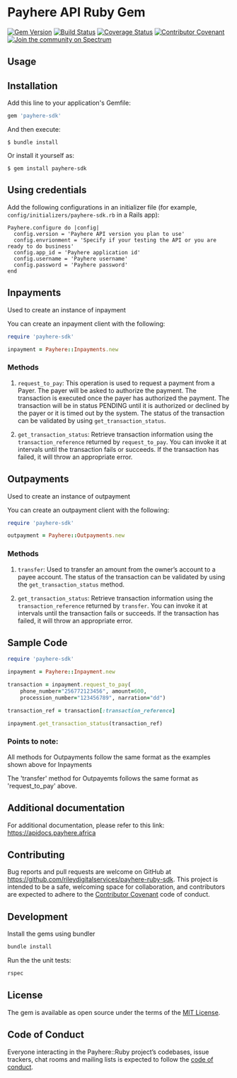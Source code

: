 # Payhere API Ruby Gem

[![Gem Version](https://badge.fury.io/rb/payhere-sdk.svg)](https://badge.fury.io/rb/payhere-sdk)
[![Build Status](https://travis-ci.org/rileydigitalservices/payhere-sdk.svg?branch=master)](https://travis-ci.org/rileydigitalservices/payhere-sdk)
[![Coverage Status](https://coveralls.io/repos/github/rileydigitalservices/payhere-sdk/badge.svg?branch=master)](https://coveralls.io/github/rileydigitalservices/payhere-sdk?branch=master)
[![Contributor Covenant](https://img.shields.io/badge/Contributor%20Covenant-v2.0%20adopted-ff69b4.svg)](code_of_conduct.md)
[![Join the community on Spectrum](https://withspectrum.github.io/badge/badge.svg)](https://spectrum.chat/payhere-api-sdk/)

## Usage

## Installation

Add this line to your application's Gemfile:

```ruby
gem 'payhere-sdk'
```

And then execute:

    $ bundle install

Or install it yourself as:

    $ gem install payhere-sdk

## Using credentials
Add the following configurations in an initializer file (for example, `config/initializers/payhere-sdk.rb` in a Rails app):

```
Payhere.configure do |config|
  config.version = 'Payhere API version you plan to use'
  config.envrionment = 'Specify if your testing the API or you are ready to do business'
  config.app_id = 'Payhere application id'
  config.username = 'Payhere username'
  config.password = 'Payhere password'
end
```

## Inpayments
Used to create an instance of inpayment


You can create an inpayment client with the following:

```ruby
require 'payhere-sdk'

inpayment = Payhere::Inpayments.new
```

### Methods
1. `request_to_pay`: This operation is used to request a payment from a Payer. The payer will be asked to authorize the payment. The transaction is executed once the payer has authorized the payment. The transaction will be in status PENDING until it is authorized or declined by the payer or it is timed out by the system. The status of the transaction can be validated by using `get_transaction_status`. 

2. `get_transaction_status`: Retrieve transaction information using the `transaction_reference` returned by `request_to_pay`. You can invoke it at intervals until the transaction fails or succeeds. If the transaction has failed, it will throw an appropriate error. 

## Outpayments
Used to create an instance of outpayment

You can create an outpayment client with the following:

```ruby
require 'payhere-sdk'

outpayment = Payhere::Outpayments.new
```

### Methods
1. `transfer`: Used to transfer an amount from the owner’s account to a payee account. The status of the transaction can be validated by using the `get_transaction_status` method.

2. `get_transaction_status`: Retrieve transaction information using the `transaction_reference` returned by `transfer`. You can invoke it at intervals until the transaction fails or succeeds. If the transaction has failed, it will throw an appropriate error. 

## Sample Code

```ruby
require 'payhere-sdk'

inpayment = Payhere::Inpayment.new 

transaction = inpayment.request_to_pay(
    phone_number="256772123456", amount=600, 
    procession_number="123456789", narration="dd")

transaction_ref = transaction[:transaction_reference]

inpayment.get_transaction_status(transaction_ref)

```

### Points to note:
All methods for Outpayments follow the same format as the examples shown above for Inpayments 

The 'transfer' method for Outpayemts follows the same format as 'request_to_pay' above.

## Additional documentation
For additional documentation, please refer to this link: https://apidocs.payhere.africa

## Contributing
Bug reports and pull requests are welcome on GitHub at https://github.com/rileydigitalservices/payhere-ruby-sdk. This project is intended to be a safe, welcoming space for collaboration, and contributors are expected to adhere to the [Contributor Covenant](http://contributor-covenant.org) code of conduct.

## Development

Install the gems using bundler

```bash
bundle install
```

Run the the unit tests:

```bash
rspec
```


## License

The gem is available as open source under the terms of the [MIT License](https://opensource.org/licenses/MIT).

## Code of Conduct

Everyone interacting in the Payhere::Ruby project’s codebases, issue trackers, chat rooms and mailing lists is expected to follow the [code of conduct](https://github.com/rileydigitalservices/payhere-ruby-sdk/blob/master/CODE_OF_CONDUCT.md).
